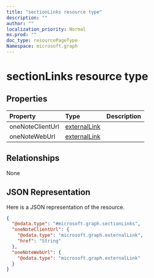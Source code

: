 ```yaml
---
title: "sectionLinks resource type"
description: ""
author: ""
localization_priority: Normal
ms.prod: ""
doc_type: resourcePageType
Namespace: microsoft.graph
---
```



# sectionLinks resource type



## Properties
|Property|Type|Description|
|:---|:---|:---|
|oneNoteClientUrl|[externalLink](../resources/externalLink.md)||
|oneNoteWebUrl|[externalLink](../resources/externalLink.md)||

## Relationships
None

## JSON Representation
Here is a JSON representation of the resource.
<!-- {
  "blockType": "resource",
  "@odata.type": "microsoft.graph.sectionLinks"
}
-->
``` json
{
  "@odata.type": "#microsoft.graph.sectionLinks",
  "oneNoteClientUrl": {
    "@odata.type": "microsoft.graph.externalLink",
    "href": "String"
  },
  "oneNoteWebUrl": {
    "@odata.type": "microsoft.graph.externalLink"
  }
}
```

